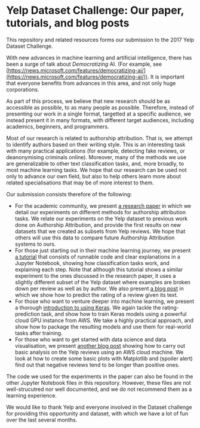 # Yelp Dataset Challenge: Our paper, tutorials, and blog posts

This repository and related resources forms our submission to the 2017 Yelp Dataset Challenge. 

With new advances in machine learning and artificial intelligence, there has been a surge of talk about *Democratizing* AI. (For example, see [https://news.microsoft.com/features/democratizing-ai/](https://news.microsoft.com/features/democratizing-ai/)). It is important that everyone benefits from advances in this area, and not only huge corporations.

As part of this process, we believe that new research should be as accessible as possible, to as many people as possible. Therefore, instead of presenting our work in a single format, targetted at a specific audience, we instead present it in many formats, with different target audiences, including academics, beginners, and programmers. 

Most of our research is related to authorship attribution. That is, we attempt to identify authors based on their writing style. This is an interesting task with many practical applications (for example, detecting fake reviews, or deanonymising criminals online). Moreover, many of the methods we use are generalizable to other text classification tasks, and, more broadly, to most machine learning tasks. We hope that our research can be used not only to advance our own field, but also to help others learn more about related specialisations that may be of more interest to them.

Our submission consists therefore of the following:

* For the academic community, we present [a research paper](https://github.com/sixhobbits/authorship-attribution/blob/master/Authorship%20Attribution%20Yelp%20Reviews.pdf) in which we detail our experiments on different methods for authorship attribution tasks. We relate our experiments on the Yelp dataset to previous work done on Authorship Attribution, and provide the first results on new datasets that we created as subsets from Yelp reviews. We hope that others will use this data to compare future Authorship Attribution systems to ours.
* For those just starting out in their machine learning journey, we present [a tutorial](https://github.com/sixhobbits/authorship-attribution/blob/master/Yelp%20Reviews%20-%20Authorship%20Attribution.ipynb) that consists of runnable code and clear explanations in a Jupyter Notebook, showing how classification tasks work, and explaining each step. Note that although this tutorial shows a similar experiment to the ones discussed in the research paper, it uses a slightly different subset of the Yelp dataset where examples are broken down per review as well as by author. We also present [a blog post](http://www.developintelligence.com/blog/2017/03/predicting-yelp-star-ratings-review-text-python/) in which we show how to predict the rating of a review given its text.
* For those who want to venture deeper into machine learning, we present a thorough [introduction to using Keras](http://www.developintelligence.com/blog/2017/06/practical-neural-networks-keras-classifying-yelp-reviews/). We again tackle the rating-prediction task, and show how to train Keras models using a powerful cloud GPU instance from AWS. We take a highly practical approach, and show how to package the resulting models and use them for real-world tasks after training.
* For those who want to get started with data science and data visualisation, we present [another blog post](http://www.developintelligence.com/blog/2017/02/analyzing-4-million-yelp-reviews-python-aws-ec2-instance/) showing how to carry out basic analysis on the Yelp reviews using an AWS cloud machine. We look at how to create some basic plots with Matplotlib and (spoiler alert) find out that negative reviews tend to be longer than positive ones.

The code we used for the experiments in the paper can also be found in the other Jupyter Notebook files in this repository. However, these files are not well-strucutred nor well documented, and we do not recommend them as a learning experience. 

We would like to thank Yelp and everyone involved in the Dataset challenge for providing this opportunity and dataset, with which we have a lot of fun over the last several months.

